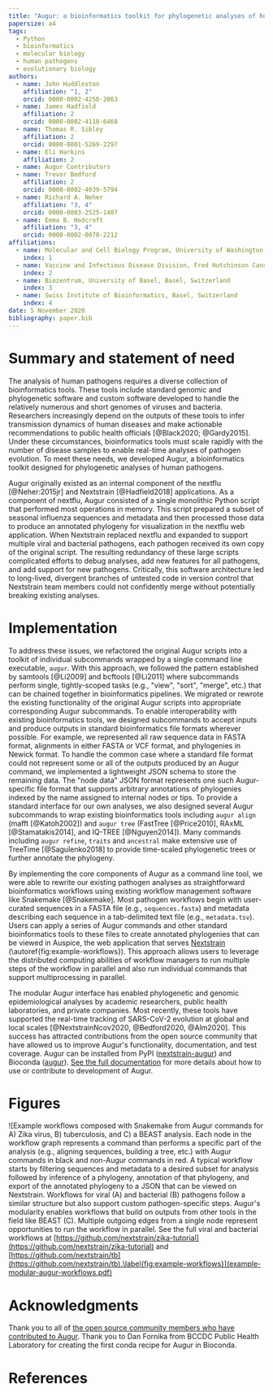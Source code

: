 ```yaml
---
title: "Augur: a bioinformatics toolkit for phylogenetic analyses of human pathogens"
papersize: a4
tags:
  - Python
  - bioinformatics
  - molecular biology
  - human pathogens
  - evolutionary biology
authors:
  - name: John Huddleston
    affiliation: "1, 2"
    orcid: 0000-0002-4250-2063
  - name: James Hadfield
    affiliation: 2
    orcid: 0000-0002-4118-6468
  - name: Thomas R. Sibley
    affiliation: 2
    orcid: 0000-0001-5269-2297
  - name: Eli Harkins
    affiliation: 2
  - name: Augur Contributors
  - name: Trevor Bedford
    affiliation: 2
    orcid: 0000-0002-4039-5794
  - name: Richard A. Neher
    affiliation: "3, 4"
    orcid: 0000-0003-2525-1407
  - name: Emma B. Hodcroft
    affiliation: "3, 4"
    orcid: 0000-0002-0078-2212
affiliations:
  - name: Molecular and Cell Biology Program, University of Washington, Seattle, WA, USA
    index: 1
  - name: Vaccine and Infectious Disease Division, Fred Hutchinson Cancer Research Center, Seattle, WA, USA
    index: 2
  - name: Biozentrum, University of Basel, Basel, Switzerland
    index: 3
  - name: Swiss Institute of Bioinformatics, Basel, Switzerland
    index: 4
date: 5 November 2020
bibliography: paper.bib
---
```


# Summary and statement of need

The analysis of human pathogens requires a diverse collection of bioinformatics tools.
These tools include standard genomic and phylogenetic software and custom software developed to handle the relatively numerous and short genomes of viruses and bacteria.
Researchers increasingly depend on the outputs of these tools to infer transmission dynamics of human diseases and make actionable recommendations to public health officials [@Black2020; @Gardy2015].
Under these circumstances, bioinformatics tools must scale rapidly with the number of disease samples to enable real-time analyses of pathogen evolution.
To meet these needs, we developed Augur, a bioinformatics toolkit designed for phylogenetic analyses of human pathogens.

Augur originally existed as an internal component of the nextflu [@Neher:2015jr] and Nextstrain [@Hadfield2018] applications.
As a component of nextflu, Augur consisted of a single monolithic Python script that performed most operations in memory.
This script prepared a subset of seasonal influenza sequences and metadata and then processed those data to produce an annotated phylogeny for visualization in the nextflu web application.
When Nextstrain replaced nextflu and expanded to support multiple viral and bacterial pathogens, each pathogen received its own copy of the original script.
The resulting redundancy of these large scripts complicated efforts to debug analyses, add new features for all pathogens, and add support for new pathogens.
Critically, this software architecture led to long-lived, divergent branches of untested code in version control that Nextstrain team members could not confidently merge without potentially breaking existing analyses.

# Implementation

To address these issues, we refactored the original Augur scripts into a toolkit of individual subcommands wrapped by a single command line executable, `augur`.
With this approach, we followed the pattern established by samtools [@Li2009] and bcftools [@Li2011] where subcommands perform single, tightly-scoped tasks (e.g., "view", "sort", "merge", etc.) that can be chained together in bioinformatics pipelines.
We migrated or rewrote the existing functionality of the original Augur scripts into appropriate corresponding Augur subcommands.
To enable interoperability with existing bioinformatics tools, we designed subcommands to accept inputs and produce outputs in standard bioinformatics file formats wherever possible.
For example, we represented all raw sequence data in FASTA format, alignments in either FASTA or VCF format, and phylogenies in Newick format.
To handle the common case where a standard file format could not represent some or all of the outputs produced by an Augur command, we implemented a lightweight JSON schema to store the remaining data.
The "node data" JSON format represents one such Augur-specific file format that supports arbitrary annotations of phylogenies indexed by the name assigned to internal nodes or tips.
To provide a standard interface for our own analyses, we also designed several Augur subcommands to wrap existing bioinformatics tools including `augur align` (mafft [@Katoh2002]) and `augur tree` (FastTree [@Price2010], RAxML [@Stamatakis2014], and IQ-TREE [@Nguyen2014]).
Many commands including `augur refine`, `traits` and `ancestral` make extensive use of TreeTime [@Sagulenko2018] to provide time-scaled phylogenetic trees or further annotate the phylogeny.

By implementing the core components of Augur as a command line tool, we were able to rewrite our existing pathogen analyses as straightforward bioinformatics workflows using existing workflow management software like Snakemake [@Snakemake].
Most pathogen workflows begin with user-curated sequences in a FASTA file (e.g., `sequences.fasta`) and metadata describing each sequence in a tab-delimited text file (e.g., `metadata.tsv`).
Users can apply a series of Augur commands and other standard bioinformatics tools to these files to create annotated phylogenies that can be viewed in Auspice, the web application that serves [Nextstrain](https://nextstrain.org) (\autoref{fig:example-workflows}).
This approach allows users to leverage the distributed computing abilities of workflow managers to run multiple steps of the workflow in parallel and also run individual commands that support multiprocessing in parallel.

The modular Augur interface has enabled phylogenetic and genomic epidemiological analyses by academic researchers, public health laboratories, and private companies.
Most recently, these tools have supported the real-time tracking of SARS-CoV-2 evolution at global and local scales [@NextstrainNcov2020, @Bedford2020, @Alm2020].
This success has attracted contributions from the open source community that have allowed us to improve Augur's functionality, documentation, and test coverage.
Augur can be installed from PyPI ([nextstrain-augur](https://pypi.org/project/nextstrain-augur/)) and Bioconda ([augur](https://bioconda.github.io/recipes/augur/README.html)).
[See the full documentation](http://docs.nextstrain.org/) for more details about how to use or contribute to development of Augur.

# Figures

![Example workflows composed with Snakemake from Augur commands for A) Zika virus, B) tuberculosis, and C) a BEAST analysis.
  Each node in the workflow graph represents a command than performs a specific part of the analysis (e.g., aligning sequences, building a tree, etc.) with Augur commands in black and non-Augur commands in red.
  A typical workflow starts by filtering sequences and metadata to a desired subset for analysis followed by inference of a phylogeny, annotation of that phylogeny, and export of the annotated phylogeny to a JSON that can be viewed on Nextstrain.
  Workflows for viral (A) and bacterial (B) pathogens follow a similar structure but also support custom pathogen-specific steps.
  Augur's modularity enables workflows that build on outputs from other tools in the field like BEAST (C).
  Multiple outgoing edges from a single node represent opportunities to run the workflow in parallel.
  See the full viral and bacterial workflows at [https://github.com/nextstrain/zika-tutorial](https://github.com/nextstrain/zika-tutorial) and [https://github.com/nextstrain/tb](https://github.com/nextstrain/tb).\label{fig:example-workflows}](example-modular-augur-workflows.pdf)

# Acknowledgments

Thank you to all of [the open source community members who have contributed to Augur](https://github.com/nextstrain/augur/graphs/contributors).
Thank you to Dan Fornika from BCCDC Public Health Laboratory for creating the first conda recipe for Augur in Bioconda.

# References
